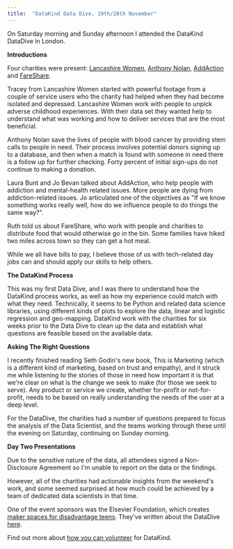 ```yaml
---
title:  "DataKind Data Dive, 19th/20th November"
---
```


On Saturday morning and Sunday afternoon I attended the DataKind DataDive in London.

**Introductions**

Four charities were present: [Lancashire Women](https://twitter.com/LancashireWomen?lang=en), [Anthony Nolan](https://www.anthonynolan.org/), [AddAction](https://www.addaction.org.uk/) and [FareShare](https://fareshare.org.uk/).

Tracey from Lancashire Women started with powerful footage from a couple of service users who the charity had helped when they had become isolated and depressed. Lancashire Women work with people to unpick adverse childhood experiences. With their data set they wanted help to understand what was working and how to deliver services that are the most beneficial.

Anthony Nolan save the lives of people with blood cancer by providing stem calls to people in need. Their process involves potential donors signing up to a database, and then when a match is found with someone in need there is a follow up for further checking. Forty percent of initial sign-ups do not continue to making a donation.

Laura Bunt and Jo Bevan talked about AddAction, who help people with addiction and mental-health related issues. More people are dying from addiction-related issues. Jo articulated one of the objectives as "If we know something works really well, how do we influence people to do things the same way?".

Ruth told us about FareShare, who work with people and charities to distribute food that would otherwise go in the bin. Some families have hiked two miles across town so they can get a hot meal. 

While we all have bills to pay, I believe those of us with tech-related day jobs can and should apply our skills to help others. 

**The DataKind Process**

This was my first Data Dive, and I was there to understand how the DataKind process works, as well as how my experience could match with what they need. Technically, it seems to be Python and related data science libraries, using different kinds of plots to explore the data, linear and logistic regression and geo-mapping. DataKind work with the charities for six weeks prior to the Data Dive to clean up the data and establish what questions are feasible based on the available data.

**Asking The Right Questions**

I recently finished reading Seth Godin's new book, This is Marketing (which is a different kind of marketing, based on trust and empathy), and it struck me while listening to the stories of those in need how important it is that we're clear on what is the change we seek to make (for those we seek to serve). Any product or service we create, whether for-profit or not-for-profit, needs to be based on really understanding the needs of the user at a deep level.

For the DataDive, the charities had a number of questions prepared to focus the analysis of the Data Scientist, and the teams working through these until the evening on Saturday, continuing on Sunday morning.

**Day Two Presentations**

Due to the sensitive nature of the data, all attendees signed a Non-Disclosure Agreement so I'm unable to report on the data or the findings. 

However, all of the charities had actionable insights from the weekend's work, and some seemed surprised at how much could be achieved by a team of dedicated data scientists in that time.

One of the event sponsors was the Elsevier Foundation, which creates [maker spaces for disadvantage teens](https://www.elsevier.com/connect/imperial-college-london-designs-an-invention-space-for-disadvantaged-teens). They've  written about the DataDive [here](https://www.elsevier.com/connect/datadive-in-action-how-can-data-scientists-help-non-profits-change-the-world?sf202375708=1).

Find out more about [how you can volunteer](https://www.datakind.org/do-good-with-data) for DataKind.









